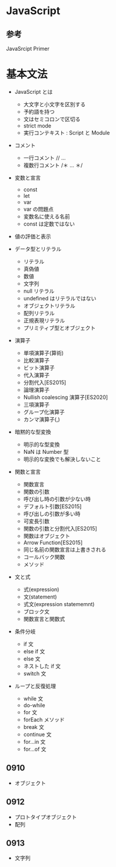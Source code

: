 # JavaScript

## 参考

JavaSrcipt Primer

# 基本文法

- JavaScript とは

  - 大文字と小文字を区別する
  - 予約語を持つ
  - 文はセミコロンで区切る
  - strict mode
  - 実行コンテキスト : Script と Module

- コメント

  - 一行コメント // ...
  - 複数行コメント /＊ ... ＊/

- 変数と宣言

  - const
  - let
  - var
  - var の問題点
  - 変数名に使える名前
  - const は定数ではない

- 値の評価と表示

- データ型とリテラル

  - リテラル
  - 真偽値
  - 数値
  - 文字列
  - null リテラル
  - undefined はリテラルではない
  - オブジェクトリテラル
  - 配列リテラル
  - 正規表現リテラル
  - プリミティブ型とオブジェクト

- 演算子

  - 単項演算子(算術)
  - 比較演算子
  - ビット演算子
  - 代入演算子
  - 分割代入[ES2015]
  - 論理演算子
  - Nullish coalescing 演算子[ES2020]
  - 三項演算子
  - グループ化演算子
  - カンマ演算子(,)

- 暗黙的な型変換

  - 明示的な型変換
  - NaN は Number 型
  - 明示的な変換でも解決しないこと

- 関数と宣言

  - 関数宣言
  - 関数の引数
  - 呼び出し時の引数が少ない時
  - デフォルト引数[ES2015]
  - 呼び出しの引数が多い時
  - 可変長引数
  - 関数の引数と分割代入[ES2015]
  - 関数はオブジェクト
  - Arrow Function[ES2015]
  - 同じ名前の関数宣言は上書きされる
  - コールバック関数
  - メソッド

- 文と式

  - 式(expression)
  - 文(statement)
  - 式文(expression statememnt)
  - ブロック文
  - 関数宣言と関数式

- 条件分岐

  - if 文
  - else if 文
  - else 文
  - ネストした if 文
  - switch 文

- ループと反復処理

  - while 文
  - do-while
  - for 文
  - forEach メソッド
  - break 文
  - continue 文
  - for...in 文
  - for...of 文

## 0910

- オブジェクト

## 0912

- プロトタイプオブジェクト
- 配列

## 0913

- 文字列
